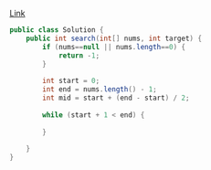 [Link](https://leetcode.com/problems/search-in-rotated-sorted-array/)

```java
public class Solution {
    public int search(int[] nums, int target) {
        if (nums==null || nums.length==0) {
            return -1;
        }
        
        int start = 0;
        int end = nums.length() - 1;
        int mid = start + (end - start) / 2;
        
        while (start + 1 < end) {
            
        }
       
    }
}
